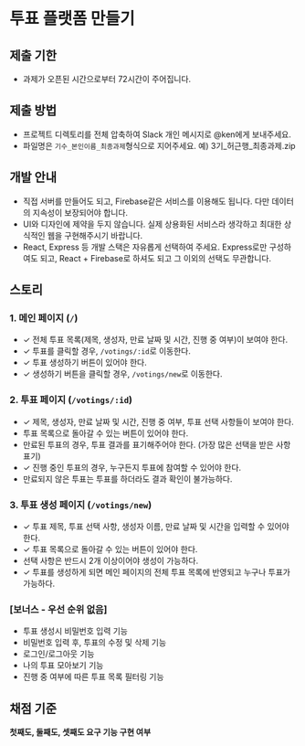 # 투표 플랫폼 만들기

## 제출 기한

- 과제가 오픈된 시간으로부터 72시간이 주어집니다.

## 제출 방법

- 프로젝트 디렉토리를 전체 압축하여 Slack 개인 메시지로 @ken에게 보내주세요.
- 파일명은 `기수_본인이름_최종과제`형식으로 지어주세요. 예) 3기_허근행_최종과제.zip

## 개발 안내

- 직접 서버를 만들어도 되고, Firebase같은 서비스를 이용해도 됩니다. 다만 데이터의 지속성이 보장되어야 합니다.
- UI와 디자인에 제약을 두지 않습니다. 실제 상용화된 서비스라 생각하고 최대한 상식적인 웹을 구현해주시기 바랍니다.
- React, Express 등 개발 스택은 자유롭게 선택하여 주세요. Express로만 구성하여도 되고, React + Firebase로 하셔도 되고 그 이외의 선택도 무관합니다.

## 스토리

### 1. 메인 페이지 (`/`)

- ✓ 전체 투표 목록(제목, 생성자, 만료 날짜 및 시간, 진행 중 여부)이 보여야 한다.
- ✓ 투표를 클릭할 경우, `/votings/:id`로 이동한다.
- ✓ 투표 생성하기 버튼이 있어야 한다.
- ✓ 생성하기 버튼을 클릭할 경우, `/votings/new`로 이동한다.

### 2. 투표 페이지 (`/votings/:id`)

- ✓ 제목, 생성자, 만료 날짜 및 시간, 진행 중 여부, 투표 선택 사항들이 보여야 한다.
- 투표 목록으로 돌아갈 수 있는 버튼이 있어야 한다.
- 만료된 투표의 경우, 투표 결과를 표기해주어야 한다. (가장 많은 선택을 받은 사항 표기)
- ✓ 진행 중인 투표의 경우, 누구든지 투표에 참여할 수 있어야 한다.
- 만료되지 않은 투표는 투표를 하더라도 결과 확인이 불가능하다.

### 3. 투표 생성 페이지 (`/votings/new`)

- ✓ 투표 제목, 투표 선택 사항, 생성자 이름, 만료 날짜 및 시간을 입력할 수 있어야 한다.
- ✓ 투표 목록으로 돌아갈 수 있는 버튼이 있어야 한다.
- 선택 사항은 반드시 2개 이상이어야 생성이 가능하다.
- ✓ 투표를 생성하게 되면 메인 페이지의 전체 투표 목록에 반영되고 누구나 투표가 가능하다.

### [보너스 - 우선 순위 없음]

- 투표 생성시 비밀번호 입력 기능
- 비밀번호 입력 후, 투표의 수정 및 삭제 기능
- 로그인/로그아웃 기능
- 나의 투표 모아보기 기능
- 진행 중 여부에 따른 투표 목록 필터링 기능

## 채점 기준

**첫째도, 둘째도, 셋째도 요구 기능 구현 여부**

